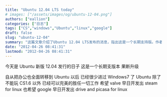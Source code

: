 ```yaml
---
title: "Ubuntu 12.04 LTS today"
# images: ["/assets/images/og/ubuntu-12-04.png"]
authors: ["eallion"]
categories: ["日志"]
tags: ["CS","windows","Ubuntu","linux","google"]
draft: false
slug: "ubuntu-12-04"
summary: "这篇文章介绍了Ubuntu 12.04 LTS发布的消息，指出这是一个长期支持版。作者表示自从将工作全部转移到Ubuntu后，已经很少使用Windows7了。他认为Ubuntu除了无法运行CS1.6游戏之外，在其他工作上表现出色。他希望Valve能尽早开发适用于Linux的Steam，并希望Google尽早开发适用于Linux的Drive和Picasa。"
date: "2012-04-26 08:41:31"
lastmod: "2012-04-26 08:41:31"
---
```


今天是 Ubuntu 新版 12.04 发行的日子
这是一个长期支版本
果断升级

自从把办公也全面转移到 Ubuntu 以后
已经很少进过 Windows7 了
Ubuntu 除了不能玩 CS1.6 以外
已经可以完美的胜任一切工作
希望 valve 早日开发出 steam for linux
也希望 google 早日开发出 drive and picasa for linux
